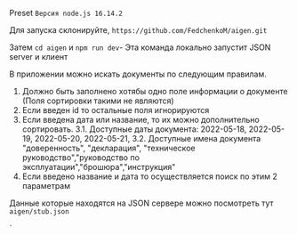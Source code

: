 Preset `Версия node.js 16.14.2`

Для запуска склонируйте,
`https://github.com/FedchenkoM/aigen.git`

Затем `cd aigen` и
`npm run dev`- Эта команда локально запустит JSON server и клиент

В приложении можно искать документы по следующим правилам.
1. Должно быть заполнено хотябы одно поле информации о документе (Поля сортировки такими не являются)
2. Если введен id то остальные поля игнорируются
3. Если введена дата или название, то их можно дополнительно сортировать.
3.1. Доступные даты документа: 2022-05-18, 2022-05-19, 2022-05-20, 2022-05-21,
3.2. Доступные имена документа "доверенность", "декларация", "техническое руководство","руководство     по эксплуатации","брошюра","инструкция"
4. Если введено название и дата то осуществляется поиск по этим 2 параметрам

Данные которые находятся на JSON сервере можно посмотреть тут `aigen/stub.json`


`
